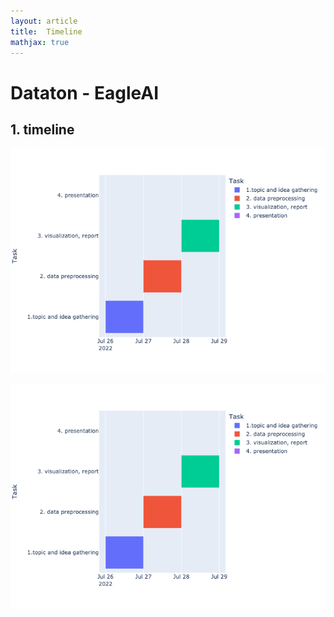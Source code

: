 ```yaml
---
layout: article
title:  Timeline
mathjax: true
---
```


# Dataton - EagleAI  
  
  
## 1. timeline
![gannt](https://github.com/danielsun888/danielsun888.github.io/raw/main/pictures/gannt.png "timeline picture")

![gannt](https://raw.githubusercontent.com/danielsun888/danielsun888.github.io/main/_posts/gannt.png "timeline picture")